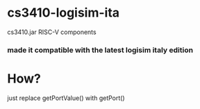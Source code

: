 # cs3410-logisim-ita
cs3410.jar RISC-V components
### made it compatible with the latest logisim italy edition

# How?
  just replace getPortValue() with getPort()
